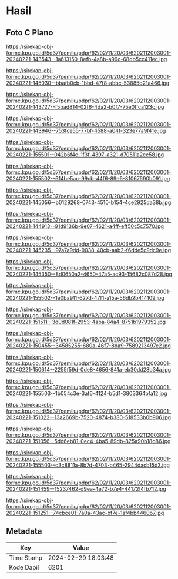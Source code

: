 # Hasil

## Foto C Plano

https://sirekap-obj-formc.kpu.go.id/5d37/pemilu/pdpr/62/02/11/20/03/6202112003001-20240221-143543--1a613150-8efb-4a8b-a99c-68db5cc411ec.jpg

https://sirekap-obj-formc.kpu.go.id/5d37/pemilu/pdpr/62/02/11/20/03/6202112003001-20240221-145030--bbafb0cb-1bbd-47f8-abbc-53885d21a466.jpg

https://sirekap-obj-formc.kpu.go.id/5d37/pemilu/pdpr/62/02/11/20/03/6202112003001-20240221-143727--f5bad814-02f6-4da2-b0f7-75e0ffca123c.jpg

https://sirekap-obj-formc.kpu.go.id/5d37/pemilu/pdpr/62/02/11/20/03/6202112003001-20240221-143946--753fce55-77bf-4588-a04f-323e77a9f41e.jpg

https://sirekap-obj-formc.kpu.go.id/5d37/pemilu/pdpr/62/02/11/20/03/6202112003001-20240221-155501--042b6f4e-1f3f-4397-a321-d70511a2ee58.jpg

https://sirekap-obj-formc.kpu.go.id/5d37/pemilu/pdpr/62/02/11/20/03/6202112003001-20240221-155502--614be5ac-99cb-44f6-89e6-81067690b091.jpg

https://sirekap-obj-formc.kpu.go.id/5d37/pemilu/pdpr/62/02/11/20/03/6202112003001-20240221-145056--b0129268-0743-4510-b154-4ce2925da38b.jpg

https://sirekap-obj-formc.kpu.go.id/5d37/pemilu/pdpr/62/02/11/20/03/6202112003001-20240221-144913--91d9136b-9e07-4621-a4ff-eff50c5c7570.jpg

https://sirekap-obj-formc.kpu.go.id/5d37/pemilu/pdpr/62/02/11/20/03/6202112003001-20240221-145235--97a7a9dd-9038-40cb-aab2-f6dde5c9dc9e.jpg

https://sirekap-obj-formc.kpu.go.id/5d37/pemilu/pdpr/62/02/11/20/03/6202112003001-20240221-145350--8d0650a2-4650-47a5-ac93-15682c087d28.jpg

https://sirekap-obj-formc.kpu.go.id/5d37/pemilu/pdpr/62/02/11/20/03/6202112003001-20240221-155502--1e0ba911-627d-47f1-a15a-56db2b414109.jpg

https://sirekap-obj-formc.kpu.go.id/5d37/pemilu/pdpr/62/02/11/20/03/6202112003001-20240221-151511--3d0d081f-2953-4aba-84a4-8751b1979352.jpg

https://sirekap-obj-formc.kpu.go.id/5d37/pemilu/pdpr/62/02/11/20/03/6202112003001-20240221-150455--34585255-680a-46f7-8da9-7589213497e2.jpg

https://sirekap-obj-formc.kpu.go.id/5d37/pemilu/pdpr/62/02/11/20/03/6202112003001-20240221-150614--2255f59d-0de8-4656-841a-eb30dd28b34a.jpg

https://sirekap-obj-formc.kpu.go.id/5d37/pemilu/pdpr/62/02/11/20/03/6202112003001-20240221-155503--1b054c3e-3af6-4124-b5d1-3803364bfa12.jpg

https://sirekap-obj-formc.kpu.go.id/5d37/pemilu/pdpr/62/02/11/20/03/6202112003001-20240221-151022--13a2669b-7520-4874-b380-518533b0b906.jpg

https://sirekap-obj-formc.kpu.go.id/5d37/pemilu/pdpr/62/02/11/20/03/6202112003001-20240221-151056--5dd6eb81-0ec4-4ba5-89db-825a90b18d86.jpg

https://sirekap-obj-formc.kpu.go.id/5d37/pemilu/pdpr/62/02/11/20/03/6202112003001-20240221-155503--c3c8811a-8b7d-4703-b465-2944dacb15d3.jpg

https://sirekap-obj-formc.kpu.go.id/5d37/pemilu/pdpr/62/02/11/20/03/6202112003001-20240221-151459--15237462-d9ea-4e72-b7e4-44172f4fb712.jpg

https://sirekap-obj-formc.kpu.go.id/5d37/pemilu/pdpr/62/02/11/20/03/6202112003001-20240221-151251--74cbce01-7a0a-43ac-bf7e-1af4bb4460b7.jpg


## Metadata

| Key        | Value               |
| ---------- | ------------------- |
| Time Stamp | 2024-02-29 18:03:48 |
| Kode Dapil | 6201                |



